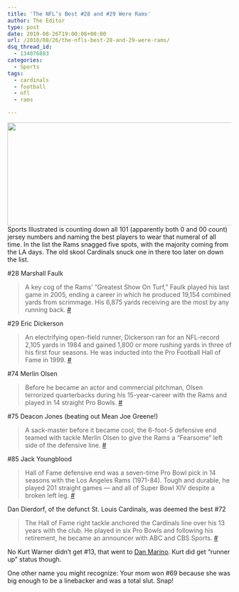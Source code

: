 ```yaml
---
title: 'The NFL’s Best #28 and #29 Were Rams'
author: The Editor
type: post
date: 2010-08-26T19:00:08+00:00
url: /2010/08/26/the-nfls-best-28-and-29-were-rams/
dsq_thread_id:
  - 134076883
categories:
  - Sports
tags:
  - cardinals
  - football
  - nfl
  - rams

---
```

[<img class="aligncenter size-full wp-image-6459" title="marshall_faulk" src="http://media.punchingkitty.com/wordpress/2010/08/marshall_faulk.jpg" alt="" width="600" height="232" />][1]Sports Illustrated is counting down all 101 (apparently both 0 and 00 count) jersey numbers and naming the best players to wear that numeral of all time. In the list the Rams snagged five spots, with the majority coming from the LA days. The old skool Cardinals snuck one in there too later on down the list.

#28 Marshall Faulk

> A key cog of the Rams&#8217; &#8220;Greatest Show On Turf,&#8221; Faulk played his last game in 2005, ending a career in which he produced 19,154 combined yards from scrimmage. His 6,875 yards receiving are the most by any running back. <a href="http://sportsillustrated.cnn.com/multimedia/photo_gallery/1008/nfl.best.players.by.jersey.number.00-49/content.30.html" target="_blank">#</a>

#29 Eric Dickerson

> An electrifying open-field runner, Dickerson ran for an NFL-record 2,105 yards in 1984 and gained 1,800 or more rushing yards in three of his first four seasons. He was inducted into the Pro Football Hall of Fame in 1999. <a href="http://sportsillustrated.cnn.com/multimedia/photo_gallery/1008/nfl.best.players.by.jersey.number.00-49/content.31.html" target="_blank">#</a>

#74 Merlin Olsen

> Before he became an actor and commercial pitchman, Olsen terrorized quarterbacks during his 15-year-career with the Rams and played in 14 straight Pro Bowls. <a href="http://sportsillustrated.cnn.com/multimedia/photo_gallery/1008/nfl.best.players.by.jersey.number.50-99/content.25.html" target="_blank">#</a>

#75 Deacon Jones (beating out Mean Joe Greene!)

> A sack-master before it became cool, the 6-foot-5 defensive end teamed with tackle Merlin Olsen to give the Rams a &#8220;Fearsome&#8221; left side of the defensive line. <a href="http://sportsillustrated.cnn.com/multimedia/photo_gallery/1008/nfl.best.players.by.jersey.number.50-99/content.26.html" target="_blank">#</a>

#85 Jack Youngblood

> Hall of Fame defensive end was a seven-time Pro Bowl pick in 14 seasons with the Los Angeles Rams (1971-84). Tough and durable, he played 201 straight games &#8212; and all of Super Bowl XIV despite a broken left leg. <a href="http://sportsillustrated.cnn.com/multimedia/photo_gallery/1008/nfl.best.players.by.jersey.number.50-99/content.36.html" target="_blank">#</a>

Dan Dierdorf, of the defunct St. Louis Cardinals, was deemed the best #72

> The Hall of Fame right tackle anchored the Cardinals line over his 13 years with the club. He played in six Pro Bowls and following his retirement, he became an announcer with ABC and CBS Sports. <a href="http://sportsillustrated.cnn.com/multimedia/photo_gallery/1008/nfl.best.players.by.jersey.number.50-99/content.23.html" target="_blank">#</a>

No Kurt Warner didn&#8217;t get #13, that went to <a href="http://sportsillustrated.cnn.com/multimedia/photo_gallery/1008/nfl.best.players.by.jersey.number.00-49/content.15.html" target="_blank">Dan Marino</a>. Kurt did get &#8220;runner up&#8221; status though.

One other name you might recognize: Your mom won #69 because she was big enough to be a linebacker and was a total slut. Snap!

 [1]: http://media.punchingkitty.com/wordpress/2010/08/marshall_faulk.jpg
